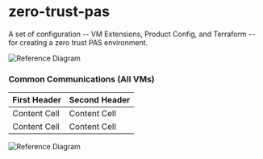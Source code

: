 # zero-trust-pas
A set of configuration -- VM Extensions, Product Config, and Terraform -- for creating a zero trust PAS environment.

![Reference Diagram](https://raw.githubusercontent.com/azwickey-pivotal/zero-trust-pas/master/img/ref.png "Reference Diagram")


### Common Communications (All VMs)

| First Header  | Second Header |
| ------------- | ------------- |
| Content Cell  | Content Cell  |
| Content Cell  | Content Cell  |

![Reference Diagram](https://raw.githubusercontent.com/azwickey-pivotal/zero-trust-pas/master/img/common.png "Reference Diagram")
